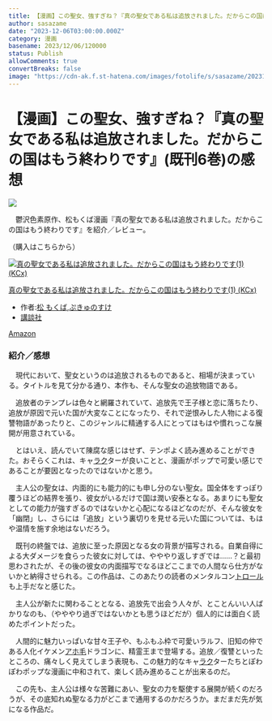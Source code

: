 ```yaml
---
title: 【漫画】この聖女、強すぎね？『真の聖女である私は追放されました。だからこの国はもう終わりです』(既刊6巻)の感想
author: sasazame
date: "2023-12-06T03:00:00.000Z"
category: 漫画
basename: 2023/12/06/120000
status: Publish
allowComments: true
convertBreaks: false
image: "https://cdn-ak.f.st-hatena.com/images/fotolife/s/sasazame/20231202/20231202095021.png"
---
```

# 【漫画】この聖女、強すぎね？『真の聖女である私は追放されました。だからこの国はもう終わりです』(既刊6巻)の感想

![](https://cdn-ak.f.st-hatena.com/images/fotolife/s/sasazame/20231202/20231202095021.png)

　鬱沢色素原作、松もくば漫画『真の聖女である私は追放されました。だからこの国はもう終わりです』を紹介／レビュー。

<!-- Extended Body -->

（購入はこちらから）

[![真の聖女である私は追放されました。だからこの国はもう終わりです(1) (KCx)](https://m.media-amazon.com/images/I/51nEf2wOFwL._SL500_.jpg "真の聖女である私は追放されました。だからこの国はもう終わりです(1) (KCx)")](https://www.amazon.co.jp/dp/4065246903?tag=mochig08-22&linkCode=ogi&th=1&psc=1)

[真の聖女である私は追放されました。だからこの国はもう終わりです(1) (KCx)](https://www.amazon.co.jp/dp/4065246903?tag=mochig08-22&linkCode=ogi&th=1&psc=1)

-   作者:[松 もくば](https://d.hatena.ne.jp/keyword/%BE%BE%20%A4%E2%A4%AF%A4%D0),[ぷきゅのすけ](https://d.hatena.ne.jp/keyword/%A4%D7%A4%AD%A4%E5%A4%CE%A4%B9%A4%B1)
-   [講談社](https://d.hatena.ne.jp/keyword/%B9%D6%C3%CC%BC%D2)

[Amazon](https://www.amazon.co.jp/dp/4065246903?tag=mochig08-22&linkCode=ogi&th=1&psc=1)

### 紹介／感想

　現代において、聖女というのは追放されるものであると、相場が決まっている。タイトルを見て分かる通り、本作も、そんな聖女の追放物語である。

　追放者のテンプレは色々と網羅されていて、追放先で王子様と恋に落ちたり、追放が原因で元いた国が大変なことになったり、それで逆恨みした人物による復讐物語があったりと、このジャンルに精通する人にとってはもはや慣れっこな展開が用意されている。

　とはいえ、読んでいて陳腐な感じはせず、テンポよく読み進めることができた。おそらくこれは、キャ[ラク](https://d.hatena.ne.jp/keyword/%A5%E9%A5%AF)ターが良いことと、漫画がポップで可愛い感じであることが要因となったのではないかと思う。

　主人公の聖女は、内面的にも能力的にも申し分のない聖女。国全体をすっぽり覆うほどの結界を張り、彼女がいるだけで国は潤い安泰となる。あまりにも聖女としての能力が強すぎるのではないかと心配になるほどなのだが、そんな彼女を「幽閉」し、さらには「追放」という裏切りを見せる元いた国については、もはや温情を施す余地はないだろう。

　既刊の終盤では、追放に至った原因となる女の背景が描写される。自業自得による大ダメージを食らった彼女に対しては、やややり返しすぎでは……？と最初思わされたが、その後の彼女の内面描写でなるほどここまでの人間なら仕方がないかと納得させられる。この作品は、このあたりの読者のメンタルコン[トロール](https://d.hatena.ne.jp/keyword/%A5%C8%A5%ED%A1%BC%A5%EB)も上手だなと感じた。

　主人公が新たに関わることとなる、追放先で出会う人々が、とことんいい人ばかりなのも、（やややり過ぎではないかとも思うほどだが）個人的には面白く読めたポイントだった。

　人間的に魅力いっぱいな甘々王子や、もふもふ枠で可愛いラルフ、旧知の仲である人化イケメン[アホ毛](https://d.hatena.ne.jp/keyword/%A5%A2%A5%DB%CC%D3)ドラゴンに、精霊王まで登場する。追放／復讐といったところの、痛々しく見えてしまう表現も、この魅力的なキャ[ラク](https://d.hatena.ne.jp/keyword/%A5%E9%A5%AF)ターたちとぽわぽわポップな漫画に中和されて、楽しく読み進めることが出来るのだ。

　この先も、主人公は様々な苦難にあい、聖女の力を駆使する展開が続くのだろうが、その底知れぬ聖なる力がどこまで通用するのかだろうか。まだまだ先が気になる作品だ。